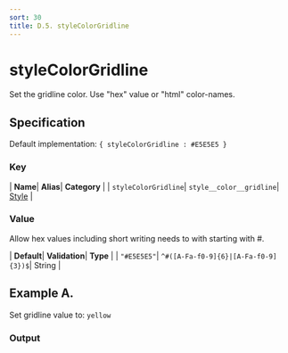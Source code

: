 ```yaml
---
sort: 30
title: D.5. styleColorGridline
---
```

# styleColorGridline

Set the gridline color. Use "hex" value or "html" color-names.


## Specification

Default implementation: ```{ styleColorGridline : #E5E5E5 }```

### Key

| **Name**| **Alias**| **Category** |
| ```styleColorGridline```| ```style__color__gridline```| [Style](../options/#style) |

### Value

Allow hex values including short writing needs to with starting with #.

| **Default**| **Validation**| **Type** |
| ```"#E5E5E5"```| ```^#([A-Fa-f0-9]{6}|[A-Fa-f0-9]{3})$```| String |



## Example A.

Set gridline value to: ```yellow```

### Output

  <div id="a">
      <script> 
          d3.statosio( 
    file, 
    "domain", 
    [ "mobile" ], 
    { "self" : "yellow", "view__dom_id" : "a" }
)

      </script>
  </div>

Open output in a [blank window](../sources/styleColorGridline--example-a.html){:target="_self"}. 
Download examples [as zip](../sources/styleColorGridline.zip){:target="_blank"}. 

### Parameters

This dataset shows the mobile google pagerank performance score for a certain website.

| | **Value** | **Type** |
|------:|:------|:------|
| **Source** | ["../data/1-json-durstexpress.json"](../data/1-json-durstexpress.json) | String |
| **X** | ```"domain"``` | String |
| **Y** | ```[ "mobile" ]``` | Array |
| **Options** | ```{ "self" : "yellow" }``` | Object |


### Source Code

* Invoke Function

```javascript
d3.statosio( 
    file, 
    "domain", 
    [ "mobile" ], 
    { "self" : "yellow" }
)
```

* HTML Implementation

```html
<!DOCTYPE html>
<head>
    <title>d3.statosio - styleColorGridline</title>
    <meta content="text/html;charset=utf-8" http-equiv="Content-Type">
    <meta content="utf-8" http-equiv="encoding">
    <script src="https://cdnjs.cloudflare.com/ajax/libs/d3/6.2.0/d3.js"></script>
    <script src="../libs/statosio.js"></script>
</head>
<body>
    <script>
        d3.json( "../data/1-json-durstexpress.json" )
            .then( ( file ) => {
                d3.statosio( 
                    file, 
                    "domain", 
                    [ "mobile" ], 
                    { "self" : "yellow" }
                )
                h = document.createElement("a")
                h.setAttribute("href", "../options/style__color__gridline.html#example-a")
                h.innerText = "BACK"
                document.body.append(h)
            } )
    </script>
    <div style="display:none;">Set gridline value to: ```yellow```</div>
</body>
```
## Example B.

Set gridline value to: ```#f59351```

### Output

  <div id="b">
      <script> 
          d3.statosio( 
    file, 
    "domain", 
    [ "mobile" ], 
    { "self" : "#f59351", "view__dom_id" : "b" }
)

      </script>
  </div>

Open output in a [blank window](../sources/styleColorGridline--example-b.html){:target="_self"}. 
Download examples [as zip](../sources/styleColorGridline.zip){:target="_blank"}. 

### Parameters

This dataset shows the mobile google pagerank performance score for a certain website.

| | **Value** | **Type** |
|------:|:------|:------|
| **Source** | ["../data/1-json-durstexpress.json"](../data/1-json-durstexpress.json) | String |
| **X** | ```"domain"``` | String |
| **Y** | ```[ "mobile" ]``` | Array |
| **Options** | ```{ "self" : "#f59351" }``` | Object |


### Source Code

* Invoke Function

```javascript
d3.statosio( 
    file, 
    "domain", 
    [ "mobile" ], 
    { "self" : "#f59351" }
)
```

* HTML Implementation

```html
<!DOCTYPE html>
<head>
    <title>d3.statosio - styleColorGridline</title>
    <meta content="text/html;charset=utf-8" http-equiv="Content-Type">
    <meta content="utf-8" http-equiv="encoding">
    <script src="https://cdnjs.cloudflare.com/ajax/libs/d3/6.2.0/d3.js"></script>
    <script src="../libs/statosio.js"></script>
</head>
<body>
    <script>
        d3.json( "../data/1-json-durstexpress.json" )
            .then( ( file ) => {
                d3.statosio( 
                    file, 
                    "domain", 
                    [ "mobile" ], 
                    { "self" : "#f59351" }
                )
                h = document.createElement("a")
                h.setAttribute("href", "../options/style__color__gridline.html#example-b")
                h.innerText = "BACK"
                document.body.append(h)
            } )
    </script>
    <div style="display:none;">Set gridline value to: ```#f59351```</div>
</body>
```
